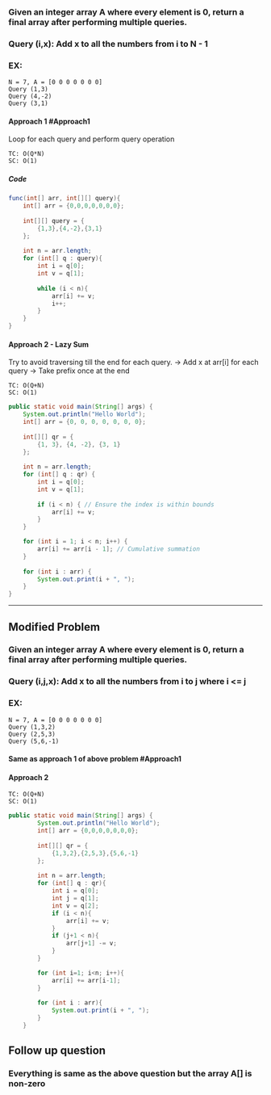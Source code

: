 ### Given an integer array A where every element is 0, return a final array after performing multiple queries.

### Query (i,x): Add x to all the numbers from i to N - 1

### EX:

```
N = 7, A = [0 0 0 0 0 0 0]
Query (1,3)
Query (4,-2)
Query (3,1)
```


#### Approach 1 #Approach1
Loop for each query and perform query operation

```
TC: O(Q*N)
SC: O(1)
```

##### Code

```java
func(int[] arr, int[][] query){
	int[] arr = {0,0,0,0,0,0,0};
		
	int[][] query = {
		{1,3},{4,-2},{3,1}
	};
	
	int n = arr.length;
	for (int[] q : query){
		int i = q[0];
		int v = q[1];
		
		while (i < n){
			arr[i] += v;
			i++;
		}
	}
}
```

#### Approach 2 - Lazy Sum

Try to avoid traversing till the end for each query.
	-> Add x at arr[i] for each query
	-> Take prefix once at the end



```
TC: O(Q+N)
SC: O(1)
```

```java
public static void main(String[] args) {
    System.out.println("Hello World");
    int[] arr = {0, 0, 0, 0, 0, 0, 0};
    
    int[][] qr = {
        {1, 3}, {4, -2}, {3, 1}
    };
    
    int n = arr.length;
    for (int[] q : qr) {
        int i = q[0];
        int v = q[1];
        
        if (i < n) { // Ensure the index is within bounds
            arr[i] += v;
        }
    }

    for (int i = 1; i < n; i++) {
        arr[i] += arr[i - 1]; // Cumulative summation
    }
    
    for (int i : arr) {
        System.out.print(i + ", ");
    }
}

```


---

## Modified Problem
### Given an integer array A where every element is 0, return a final array after performing multiple queries.

### Query (i,j,x): Add x to all the numbers from i to j where i <= j

### EX:

```
N = 7, A = [0 0 0 0 0 0 0]
Query (1,3,2)
Query (2,5,3)
Query (5,6,-1)
```

#### Same as approach 1 of above problem #Approach1 

#### Approach 2

```
TC: O(Q+N)
SC: O(1)
```

```java
public static void main(String[] args) {
		System.out.println("Hello World");
		int[] arr = {0,0,0,0,0,0,0};
		
		int[][] qr = {
		    {1,3,2},{2,5,3},{5,6,-1}
		};
		
		int n = arr.length;
		for (int[] q : qr){
		    int i = q[0];
		    int j = q[1];
		    int v = q[2];
		    if (i < n){
		        arr[i] += v;
		    }
		    if (j+1 < n){
		        arr[j+1] -= v;
		    }
		}

		for (int i=1; i<n; i++){
		    arr[i] += arr[i-1];
		}
		
		for (int i : arr){
		    System.out.print(i + ", ");
		}
	}
```

## Follow up question

### Everything is same as the above question but the array A[] is non-zero